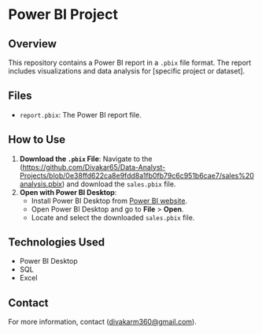 # Power BI Project

## Overview
This repository contains a Power BI report in a `.pbix` file format. The report includes visualizations and data analysis for [specific project or dataset].

## Files
- `report.pbix`: The Power BI report file.

## How to Use
1. **Download the `.pbix` File**: Navigate to the (https://github.com/Divakar65/Data-Analyst-Projects/blob/0e38ffd622ca8e9fdd8a1fb0fb79c6c951b6cae7/sales%20analysis.pbix) and download the `sales.pbix` file.
2. **Open with Power BI Desktop**:
   - Install Power BI Desktop from [Power BI website](https://powerbi.microsoft.com/desktop/).
   - Open Power BI Desktop and go to **File** > **Open**.
   - Locate and select the downloaded `sales.pbix` file.

## Technologies Used
- Power BI Desktop
- SQL
- Excel

## Contact
For more information, contact (divakarm360@gmail.com).
